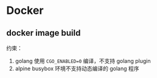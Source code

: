 # Docker

## docker image build

约束：

1. golang 使用 `CGO_ENABLED=0` 编译，不支持 golang plugin
2. alpine busybox 环境不支持动态编译的 golang 程序
